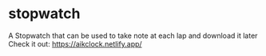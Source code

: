 # stopwatch
A Stopwatch that can be used to take note at each lap and download it later 
Check it out: https://aikclock.netlify.app/
